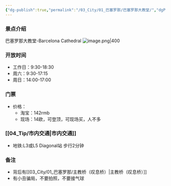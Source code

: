 ```yaml
---
{"dg-publish":true,"permalink":"/03_City/01_巴塞罗那/巴塞罗那大教堂/","dgPassFrontmatter":true}
---
```


### 景点介绍
巴塞罗那大教堂-Barcelona Cathedral
![image.png|400](https://obsidan-1314364309.cos.ap-beijing.myqcloud.com/obsidan/20250303235745017.png)


### 开放时间
+ 工作日：9:30-18:30
+ 周六：9:30-17:15
+ 周日：14:00-17:00

### 门票

+ 价格：
	+ 淘宝：142rmb
	+ 现场：14欧，可登顶，可现场买，人不多

###  [[04_Tip/市内交通\|市内交通]]
+ 地铁:L3或L5 Diagonal站 步行2分钟

### 备注
+ 背后有[[03_City/01_巴塞罗那/主教桥（叹息桥）\|主教桥（叹息桥）]]
+ 有小丑骗局，不要拍照，不要接气球